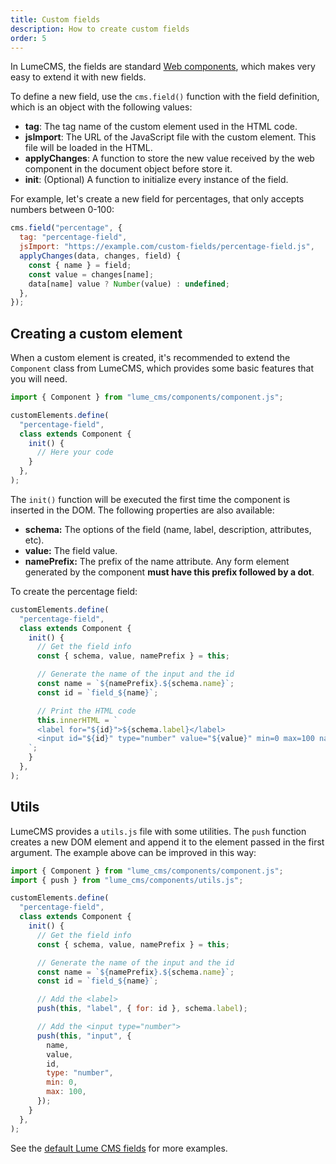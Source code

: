 ```yaml
---
title: Custom fields
description: How to create custom fields
order: 5
---
```


In LumeCMS, the fields are standard
[Web components](https://developer.mozilla.org/docs/Web/API/Web_Components),
which makes very easy to extend it with new fields.

To define a new field, use the `cms.field()` function with the field definition,
which is an object with the following values:

- **tag**: The tag name of the custom element used in the HTML code.
- **jsImport**: The URL of the JavaScript file with the custom element. This
  file will be loaded in the HTML.
- **applyChanges**: A function to store the new value received by the web
  component in the document object before store it.
- **init**: (Optional) A function to initialize every instance of the field.

For example, let's create a new field for percentages, that only accepts numbers
between 0-100:

```js
cms.field("percentage", {
  tag: "percentage-field",
  jsImport: "https://example.com/custom-fields/percentage-field.js",
  applyChanges(data, changes, field) {
    const { name } = field;
    const value = changes[name];
    data[name] value ? Number(value) : undefined;
  },
});
```

## Creating a custom element

When a custom element is created, it's recommended to extend the `Component`
class from LumeCMS, which provides some basic features that you will need.

```js
import { Component } from "lume_cms/components/component.js";

customElements.define(
  "percentage-field",
  class extends Component {
    init() {
      // Here your code
    }
  },
);
```

The `init()` function will be executed the first time the component is inserted
in the DOM. The following properties are also available:

- **schema:** The options of the field (name, label, description, attributes,
  etc).
- **value:** The field value.
- **namePrefix:** The prefix of the name attribute. Any form element generated
  by the component **must have this prefix followed by a dot**.

To create the percentage field:

```js
customElements.define(
  "percentage-field",
  class extends Component {
    init() {
      // Get the field info
      const { schema, value, namePrefix } = this;

      // Generate the name of the input and the id
      const name = `${namePrefix}.${schema.name}`;
      const id = `field_${name}`;

      // Print the HTML code
      this.innerHTML = `
      <label for="${id}">${schema.label}</label>
      <input id="${id}" type="number" value="${value}" min=0 max=100 name="${name}>
    `;
    }
  },
);
```

## Utils

LumeCMS provides a `utils.js` file with some utilities. The `push` function
creates a new DOM element and append it to the element passed in the first
argument. The example above can be improved in this way:

```js
import { Component } from "lume_cms/components/component.js";
import { push } from "lume_cms/components/utils.js";

customElements.define(
  "percentage-field",
  class extends Component {
    init() {
      // Get the field info
      const { schema, value, namePrefix } = this;

      // Generate the name of the input and the id
      const name = `${namePrefix}.${schema.name}`;
      const id = `field_${name}`;

      // Add the <label>
      push(this, "label", { for: id }, schema.label);

      // Add the <input type="number">
      push(this, "input", {
        name,
        value,
        id,
        type: "number",
        min: 0,
        max: 100,
      });
    }
  },
);
```

See the
[default Lume CMS fields](https://github.com/lumeland/cms/tree/main/static/components)
for more examples.
